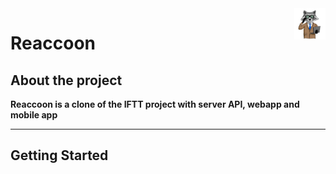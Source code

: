 <img align="right" width="50" height="50" src=".github/assets/area-logo.png">

# Reaccoon

## About the project

**Reaccoon is a clone of the IFTT project with server API, webapp and mobile app**

---

## Getting Started
